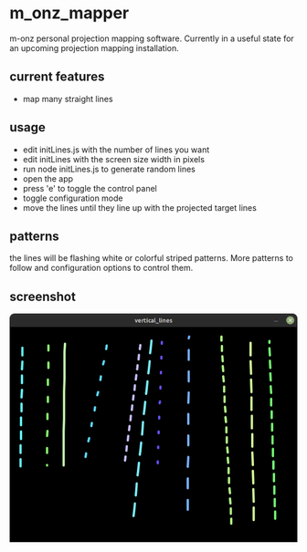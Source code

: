 
# m_onz_mapper

m-onz personal projection mapping software. 
Currently in a useful state for an upcoming projection mapping installation.

## current features

* map many straight lines

## usage

* edit initLines.js with the number of lines you want
* edit initLines with the screen size width in pixels
* run node initLines.js to generate random lines
* open the app
* press 'e' to toggle the control panel
* toggle configuration mode
* move the lines until they line up with the projected target lines

## patterns

the lines will be flashing white or colorful striped patterns. More patterns to follow and configuration options to control them.

## screenshot

<img src="vertical_lines.png" />
